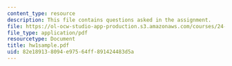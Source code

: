 ```yaml
---
content_type: resource
description: This file contains questions asked in the assignment.
file: https://ol-ocw-studio-app-production.s3.amazonaws.com/courses/24-242-logic-ii-spring-2004/82e189138094e97564ff891424483d5a_hw1sample.pdf
file_type: application/pdf
resourcetype: Document
title: hw1sample.pdf
uid: 82e18913-8094-e975-64ff-891424483d5a
---
```

